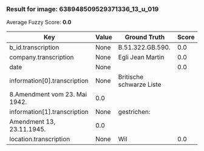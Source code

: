 ### Result for image: 638948509529371336_13_u_019
Average Fuzzy Score: **0.0**
<small>

| Key | Value | Ground Truth | Score |
| --- | --- | --- | --- |
| b_id.transcription | None | B.51.322.GB.590. | 0.0 |
| company.transcription | None | Egli Jean Martin | 0.0 |
| date | None |  | 0.0 |
| information[0].transcription | None | Britische schwarze Liste
8.Amendment vom 23. Mai 1942. | 0.0 |
| information[1].transcription | None | gestrichen:
Amendment 13, 23.11.1945. | 0.0 |
| location.transcription | None | Wil | 0.0 |

</small>
